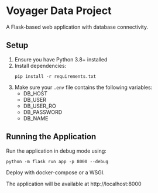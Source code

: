 # Voyager Data Project

A Flask-based web application with database connectivity.

## Setup

1. Ensure you have Python 3.8+ installed
2. Install dependencies:
   ```
   pip install -r requirements.txt
   ```
3. Make sure your `.env` file contains the following variables:
   - DB_HOST
   - DB_USER
   - DB_USER_RO
   - DB_PASSWORD
   - DB_NAME

## Running the Application

Run the application in debug mode using:
```
python -m flask run app -p 8000 --debug 
```
Deploy with docker-compose or a WSGI.

The application will be available at http://localhost:8000
